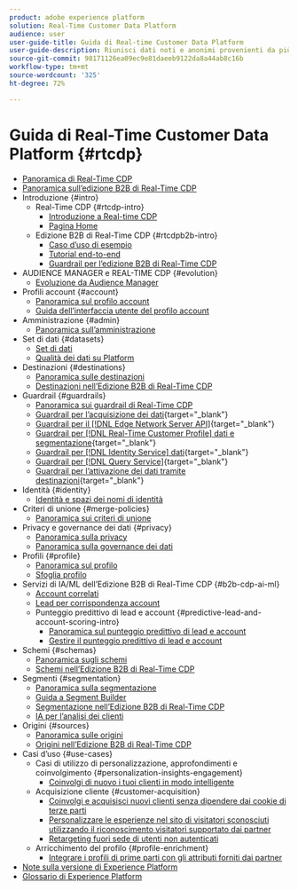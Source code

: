```yaml
---
product: adobe experience platform
solution: Real-Time Customer Data Platform
audience: user
user-guide-title: Guida di Real-time Customer Data Platform
user-guide-description: Riunisci dati noti e anonimi provenienti da più sorgenti aziendali per creare profili cliente, segmenti di pubblico da tali profili e attivare tali segmenti in destinazioni di terze parti.
source-git-commit: 98171126ea09ec9e81daeeb9122da8a44ab8c16b
workflow-type: tm+mt
source-wordcount: '325'
ht-degree: 72%

---
```



# Guida di Real-Time Customer Data Platform {#rtcdp}

* [Panoramica di Real-Time CDP](overview.md)
* [Panoramica sull’edizione B2B di Real-Time CDP](b2b-overview.md)
* Introduzione {#intro}
   * Real-Time CDP {#rtcdp-intro}
      * [Introduzione a Real-time CDP](get-started.md)
      * [Pagina Home](home-page-dashboards.md)
   * Edizione B2B di Real-Time CDP {#rtcdpb2b-intro}
      * [Caso d’uso di esempio](./b2b-use-case.md)
      * [Tutorial end-to-end](./b2b-tutorial.md)
      * [Guardrail per l’edizione B2B di Real-Time CDP](b2b-guardrails.md)
* AUDIENCE MANAGER e REAL-TIME CDP {#evolution}
   * [Evoluzione da Audience Manager](aam-to-rtcdp.md)
* Profili account {#account}
   * [Panoramica sul profilo account](accounts/account-profile-overview.md)
   * [Guida dell’interfaccia utente del profilo account](accounts/account-profile-ui-guide.md)
* Amministrazione {#admin}
   * [Panoramica sull’amministrazione](administration/admin-overview.md)
* Set di dati {#datasets}
   * [Set di dati](datasets/dataset.md)
   * [Qualità dei dati su Platform](datasets/data-quality.md)
* Destinazioni {#destinations}
   * [Panoramica sulle destinazioni](destinations/overview.md)
   * [Destinazioni nell’Edizione B2B di Real-Time CDP](destinations/b2b.md)
* Guardrail {#guardrails}
   * [Panoramica sui guardrail di Real-Time CDP](guardrails/overview.md)
   * [Guardrail per l’acquisizione dei dati](https://experienceleague.adobe.com/docs/experience-platform/ingestion/guardrails.html){target="_blank"}
   * [Guardrail per il [!DNL Edge Network Server API]](https://experienceleague.adobe.com/docs/experience-platform/edge-network-server-api/guardrails.html){target="_blank"}
   * [Guardrail per [!DNL Real-Time Customer Profile] dati e segmentazione](https://experienceleague.adobe.com/docs/experience-platform/profile/guardrails.html?lang=it){target="_blank"}
   * [Guardrail per [!DNL Identity Service] dati](https://experienceleague.adobe.com/docs/experience-platform/identity/guardrails.html){target="_blank"}
   * [Guardrail per [!DNL Query Service]](https://experienceleague.adobe.com/docs/experience-platform/query/guardrails.html){target="_blank"}
   * [Guardrail per l’attivazione dei dati tramite destinazioni](https://experienceleague.adobe.com/docs/experience-platform/destinations/guardrails.html){target="_blank"}
* Identità {#identity}
   * [Identità e spazi dei nomi di identità](profile/identities-overview.md)
* Criteri di unione {#merge-policies}
   * [Panoramica sui criteri di unione](profile/merge-policies.md)
* Privacy e governance dei dati {#privacy}
   * [Panoramica sulla privacy](privacy/privacy-overview.md)
   * [Panoramica sulla governance dei dati](privacy/data-governance-overview.md)
* Profili {#profile}
   * [Panoramica sul profilo](profile/profile-overview.md)
   * [Sfoglia profilo](profile/profile-browse.md)
* Servizi di IA/ML dell’Edizione B2B di Real-Time CDP {#b2b-cdp-ai-ml}
   * [Account correlati](b2b-ai-ml-services/related-accounts.md)
   * [Lead per corrispondenza account](b2b-ai-ml-services/lead-to-account-matching.md)
   * Punteggio predittivo di lead e account {#predictive-lead-and-account-scoring-intro}
      * [Panoramica sul punteggio predittivo di lead e account](b2b-ai-ml-services/predictive-lead-and-account-scoring.md)
      * [Gestire il punteggio predittivo di lead e account](b2b-ai-ml-services/manage-predictive-lead-and-account-scoring.md)
* Schemi {#schemas}
   * [Panoramica sugli schemi](schemas/overview.md)
   * [Schemi nell’Edizione B2B di Real-Time CDP](schemas/b2b.md)
* Segmenti {#segmentation}
   * [Panoramica sulla segmentazione](segmentation/segmentation-overview.md)
   * [Guida a Segment Builder](segmentation/segment-builder-guide.md)
   * [Segmentazione nell’Edizione B2B di Real-Time CDP](segmentation/b2b.md)
   * [IA per l’analisi dei clienti](segmentation/customer-ai.md)
* Origini {#sources}
   * [Panoramica sulle origini](sources/sources-overview.md)
   * [Origini nell’Edizione B2B di Real-Time CDP](sources/b2b.md)
* Casi d’uso {#use-cases}
   * Casi di utilizzo di personalizzazione, approfondimenti e coinvolgimento {#personalization-insights-engagement}
      * [Coinvolgi di nuovo i tuoi clienti in modo intelligente](/help/rtcdp/use-case-guides/intelligent-re-engagement/intelligent-re-engagement.md)
   * Acquisizione cliente {#customer-acquisition}
      * [Coinvolgi e acquisisci nuovi clienti senza dipendere dai cookie di terze parti](/help/rtcdp/partner-data/prospecting.md)
      * [Personalizzare le esperienze nel sito di visitatori sconosciuti utilizzando il riconoscimento visitatori supportato dai partner](/help/rtcdp/partner-data/onsite-personalization.md)
      * [Retargeting fuori sede di utenti non autenticati](./partner-data/offsite-retargeting.md)
   * Arricchimento del profilo {#profile-enrichment}
      * [Integrare i profili di prime parti con gli attributi forniti dai partner](/help/rtcdp/partner-data/supplement-first-party-profiles.md)
* [Note sulla versione di Experience Platform](https://www.adobe.com/go/platform-release-notes-it)
* [Glossario di Experience Platform](https://www.adobe.com/go/platform-glossary-it)